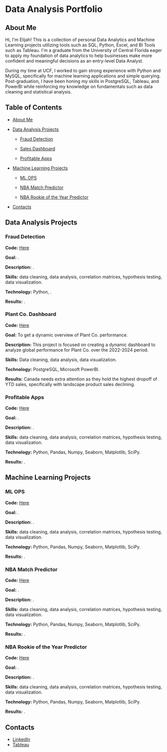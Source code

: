 # Data Analysis Portfolio

## About Me
Hi, I'm Elijah! This is a collection of personal Data Analytics and Machine Learning projects utilizing tools such as SQL, Python, Excel, and BI Tools such as Tableau. I'm a graduate from the University of Central Florida eager to apply my foundation of data analytics to help businesses make more confident and meaningful decisions as an entry-level Data Analyst.

During my time at UCF, I worked to gain strong experience with Python and MySQL, specifically for machine learning applications and simple querying. Post-graduation, I have been honing my skills in PostgreSQL, Tableau, and PowerBI while reinforcing my knowledge on fundamentals such as data cleaning and statistical analysis.

## Table of Contents
- [About Me](#about-me)
  
- [Data Analysis Projects](#data-analytics-projects)
  
  - [Fraud Detection](#fraud-detection)
    
  - [Sales Dashboard](#sales-dashboard)
    
  - [Profitable Apps](#profitable-apps)
    
- [Machine Learning Projects](#machine-learning-projects)
  
  - [ML OPS](#ml-ops)
    
  - [NBA Match Predictor](#nba-match-predictor)
    
  - [NBA Rookie of the Year Predictor](#nba-rookie-of-the-year-predictor)
    
- [Contacts](#contacts)


## Data Analysis Projects

### Fraud Detection
**Code:** [Here](https://github.com/Elijah-Rodriguez/data-analysis/tree/main/Fraud%20Detection)

**Goal:** .

**Description:** .

**Skills:** data cleaning, data analysis, correlation matrices, hypothesis testing, data visualization.

**Technology:** Python, .

**Results:** .

### Plant Co. Dashboard
**Code:** [Here](https://github.com/Elijah-Rodriguez/data-analysis/tree/main/Sales%20Dashboard)

**Goal:** To get a dynamic overview of Plant Co. performance.

**Description:** This project is focused on creating a dynamic dashboard to analyze global performance for Plant Co. over the 2022-2024 period.  

**Skills:** Data cleaning, data analysis, data visualization.

**Technology:** PostgreSQL, Microsoft PowerBI.

**Results:** Canada needs extra attention as they hold the highest dropoff of YTD sales, specifically with landscape product sales declining.

### Profitable Apps
**Code:** [Here](https://github.com/Elijah-Rodriguez/data-analysis/tree/main/Profitable%20Apps)

**Goal:** .

**Description:** .

**Skills:** data cleaning, data analysis, correlation matrices, hypothesis testing, data visualization.

**Technology:** Python, Pandas, Numpy, Seaborn, Matplotlib, SciPy.

**Results:** .

## Machine Learning Projects

### ML OPS
**Code:** [Here](https://github.com/Elijah-Rodriguez/machine-learning/tree/main/ML%20OPS)

**Goal:** .

**Description:** .

**Skills:** data cleaning, data analysis, correlation matrices, hypothesis testing, data visualization.

**Technology:** Python, Pandas, Numpy, Seaborn, Matplotlib, SciPy.

**Results:** .

### NBA Match Predictor
**Code:** [Here](https://github.com/Elijah-Rodriguez/machine-learning/tree/main/NBA%20Match%20Predictor)

**Goal:** .

**Description:** .

**Skills:** data cleaning, data analysis, correlation matrices, hypothesis testing, data visualization.

**Technology:** Python, Pandas, Numpy, Seaborn, Matplotlib, SciPy.

**Results:** .

### NBA Rookie of the Year Predictor
**Code:** [Here](https://github.com/Elijah-Rodriguez/machine-learning/tree/main/NBA%20Rookie%20of%20the%20Year%20Predictor)

**Goal:** .

**Description:** .

**Skills:** data cleaning, data analysis, correlation matrices, hypothesis testing, data visualization.

**Technology:** Python, Pandas, Numpy, Seaborn, Matplotlib, SciPy.

**Results:** .

## Contacts
- [LinkedIn](https://www.linkedin.com/in/elijah-rodriguez-b04b77214/)
- [Tableau](https://public.tableau.com/app/profile/elijah.rodriguez/vizzes)
